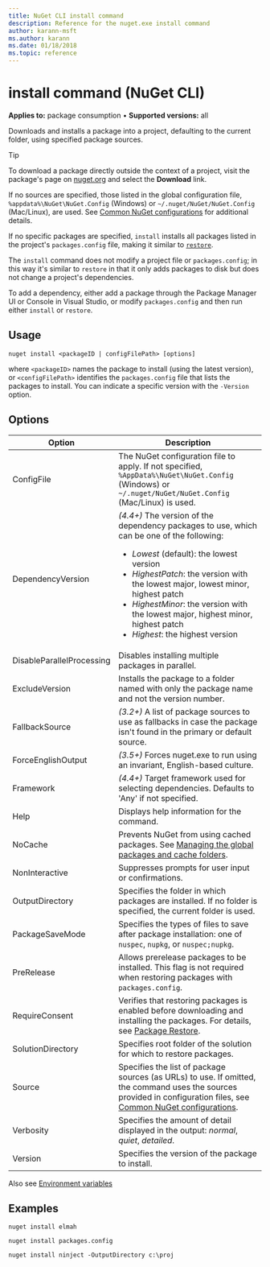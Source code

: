 ```yaml
---
title: NuGet CLI install command
description: Reference for the nuget.exe install command
author: karann-msft
ms.author: karann
ms.date: 01/18/2018
ms.topic: reference
---
```


# install command (NuGet CLI)

**Applies to:** package consumption &bullet; **Supported versions:** all

Downloads and installs a package into a project, defaulting to the current folder, using specified package sources.

> [!Tip]
> To download a package directly outside the context of a project, visit the package's page on [nuget.org](https://www.nuget.org) and select the **Download** link.

If no sources are specified, those listed in the global configuration file, `%appdata%\NuGet\NuGet.Config` (Windows) or `~/.nuget/NuGet/NuGet.Config` (Mac/Linux), are used. See [Common NuGet configurations](../consume-packages/configuring-nuget-behavior.md) for additional details.

If no specific packages are specified, `install` installs all packages listed in the project's `packages.config` file, making it similar to [`restore`](cli-ref-restore.md).

The `install` command does not modify a project file or `packages.config`; in this way it's similar to `restore` in that it only adds packages to disk but does not change a project's dependencies.

To add a dependency, either add a package through the Package Manager UI or Console in Visual Studio, or modify `packages.config` and then run either `install` or `restore`.

## Usage

```cli
nuget install <packageID | configFilePath> [options]
```

where `<packageID>` names the package to install (using the latest version), or `<configFilePath>` identifies the `packages.config` file that lists the packages to install. You can indicate a specific version with the `-Version` option.

## Options

| Option | Description |
| --- | --- |
| ConfigFile | The NuGet configuration file to apply. If not specified, `%AppData%\NuGet\NuGet.Config` (Windows) or `~/.nuget/NuGet/NuGet.Config` (Mac/Linux) is used.|
| DependencyVersion | *(4.4+)* The version of the dependency packages to use, which can be one of the following:<br/><ul><li>*Lowest* (default): the lowest version</li><li>*HighestPatch*: the version with the lowest major, lowest minor, highest patch</li><li>*HighestMinor*: the version with the lowest major, highest minor, highest patch</li><li>*Highest*: the highest version</li></ul> |
| DisableParallelProcessing | Disables installing multiple packages in parallel. |
| ExcludeVersion | Installs the package to a folder named with only the package name and not the version number. |
| FallbackSource | *(3.2+)* A list of package sources to use as fallbacks in case the package isn't found in the primary or default source. |
| ForceEnglishOutput | *(3.5+)* Forces nuget.exe to run using an invariant, English-based culture. |
| Framework | *(4.4+)* Target framework used for selecting dependencies. Defaults to 'Any' if not specified. |
| Help | Displays help information for the command. |
| NoCache | Prevents NuGet from using cached packages. See [Managing the global packages and cache folders](../consume-packages/managing-the-global-packages-and-cache-folders.md). |
| NonInteractive | Suppresses prompts for user input or confirmations. |
| OutputDirectory | Specifies the folder in which packages are installed. If no folder is specified, the current folder is used. |
| PackageSaveMode | Specifies the types of files to save after package installation: one of `nuspec`, `nupkg`, or `nuspec;nupkg`. |
| PreRelease | Allows prerelease packages to be installed. This flag is not required when restoring packages with `packages.config`. |
| RequireConsent | Verifies that restoring packages is enabled before downloading and installing the packages. For details, see [Package Restore](../consume-packages/package-restore.md). |
| SolutionDirectory | Specifies root folder of the solution for which to restore packages. |
| Source | Specifies the list of package sources (as URLs) to use. If omitted, the command uses the sources provided in configuration files, see [Common NuGet configurations](../consume-packages/configuring-nuget-behavior.md). |
| Verbosity | Specifies the amount of detail displayed in the output: *normal*, *quiet*, *detailed*. |
| Version | Specifies the version of the package to install. |

Also see [Environment variables](cli-ref-environment-variables.md)

## Examples

```cli
nuget install elmah

nuget install packages.config

nuget install ninject -OutputDirectory c:\proj
```
